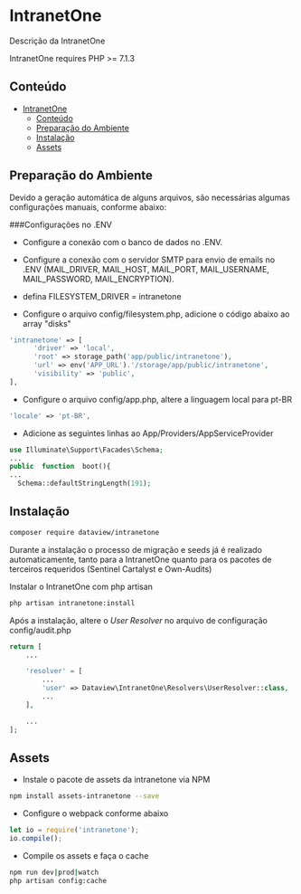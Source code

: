 
# IntranetOne
Descrição da IntranetOne

IntranetOne requires PHP >= 7.1.3

## Conteúdo
 
- [IntranetOne](#intranetone)
  - [Conteúdo](#conte%C3%BAdo)
  - [Preparação do Ambiente](#prepara%C3%A7%C3%A3o-do-ambiente)
  - [Instalação](#instala%C3%A7%C3%A3o)
  - [Assets](#assets)

## Preparação do Ambiente

Devido a geração automática de alguns arquivos, são necessárias algumas configurações manuais, conforme abaixo:

###Configurações no .ENV
- Configure a conexão com o banco de dados no .ENV. 
- Configure a conexão com o servidor SMTP para envio de emails no .ENV (MAIL_DRIVER, MAIL_HOST, MAIL_PORT, MAIL_USERNAME, MAIL_PASSWORD, MAIL_ENCRYPTION). 
- defina FILESYSTEM_DRIVER = intranetone

- Configure o arquivo config/filesystem.php, adicione o código abaixo ao array "disks"

```php
'intranetone' => [
      'driver' => 'local',
      'root' => storage_path('app/public/intranetone'),
      'url' => env('APP_URL').'/storage/app/public/intranetone',
      'visibility' => 'public',
],
```

- Configure o arquivo config/app.php, altere a linguagem local para pt-BR

```php
'locale' => 'pt-BR',
```

- Adicione as seguintes linhas ao App/Providers/AppServiceProvider

```php
use Illuminate\Support\Facades\Schema;
...
public  function  boot(){
...
  Schema::defaultStringLength(191);
```
## Instalação

```sh
composer require dataview/intranetone
```

Durante a instalação o processo de migração e seeds já é realizado automaticamente, tanto para a IntranetOne quanto para os pacotes de terceiros requeridos (Sentinel Cartalyst e Own-Audits)

Instalar o IntranetOne com php artisan
```sh
php artisan intranetone:install
```
Após a instalação, altere o *User Resolver* no arquivo de configuração config/audit.php
```php
return [
    ...

    'resolver' = [
        ...
        'user' => Dataview\IntranetOne\Resolvers\UserResolver::class,
        ...
    ],

    ...
];
```

## Assets

- Instale o pacote de assets da intranetone via NPM

```sh
npm install assets-intranetone --save
```

- Configure o webpack conforme abaixo 
```js
let io = require('intranetone');
io.compile();
```
- Compile os assets e faça o cache
```sh
npm run dev|prod|watch
php artisan config:cache
```